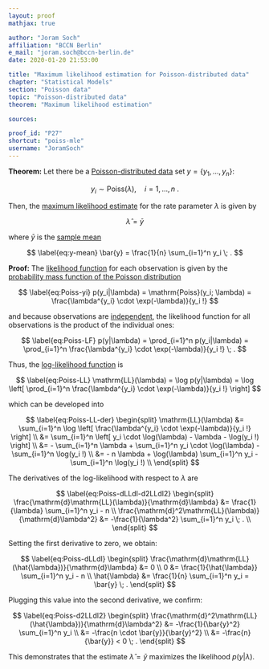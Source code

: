 ```yaml
---
layout: proof
mathjax: true

author: "Joram Soch"
affiliation: "BCCN Berlin"
e_mail: "joram.soch@bccn-berlin.de"
date: 2020-01-20 21:53:00

title: "Maximum likelihood estimation for Poisson-distributed data"
chapter: "Statistical Models"
section: "Poisson data"
topic: "Poisson-distributed data"
theorem: "Maximum likelihood estimation"

sources:

proof_id: "P27"
shortcut: "poiss-mle"
username: "JoramSoch"
---
```



**Theorem:** Let there be a [Poisson-distributed data](/D/poiss-data) set $y = \left\lbrace y_1, \ldots, y_n \right\rbrace$:

$$ \label{eq:Poiss}
y_i \sim \mathrm{Poiss}(\lambda), \quad i = 1, \ldots, n \; .
$$

Then, the [maximum likelihood estimate](/D/mle) for the rate parameter $\lambda$ is given by

$$ \label{eq:Poiss-MLE}
\hat{\lambda} = \bar{y}
$$

where $\bar{y}$ is the [sample mean](/D/mean-samp)

$$ \label{eq:y-mean}
\bar{y} = \frac{1}{n} \sum_{i=1}^n y_i \; .
$$


**Proof:** The [likelihood function](/D/lf) for each observation is given by the [probability mass function of the Poisson distribution](/P/poiss-pmf)

$$ \label{eq:Poiss-yi}
p(y_i|\lambda) = \mathrm{Poiss}(y_i; \lambda) = \frac{\lambda^{y_i} \cdot \exp(-\lambda)}{y_i !}
$$

and because observations are [independent](/D/ind), the likelihood function for all observations is the product of the individual ones:

$$ \label{eq:Poiss-LF}
p(y|\lambda) = \prod_{i=1}^n p(y_i|\lambda) = \prod_{i=1}^n \frac{\lambda^{y_i} \cdot \exp(-\lambda)}{y_i !} \; .
$$

Thus, the [log-likelihood function](/D/llf) is

$$ \label{eq:Poiss-LL}
\mathrm{LL}(\lambda) = \log p(y|\lambda) = \log \left[ \prod_{i=1}^n \frac{\lambda^{y_i} \cdot \exp(-\lambda)}{y_i !} \right]
$$

which can be developed into

$$ \label{eq:Poiss-LL-der}
\begin{split}
\mathrm{LL}(\lambda) &= \sum_{i=1}^n \log \left[ \frac{\lambda^{y_i} \cdot \exp(-\lambda)}{y_i !} \right] \\
&= \sum_{i=1}^n \left[ y_i \cdot \log(\lambda) - \lambda - \log(y_i !) \right] \\
&= - \sum_{i=1}^n \lambda + \sum_{i=1}^n y_i \cdot \log(\lambda) - \sum_{i=1}^n \log(y_i !) \\
&= - n \lambda + \log(\lambda) \sum_{i=1}^n y_i - \sum_{i=1}^n \log(y_i !) \\
\end{split}
$$

The derivatives of the log-likelihood with respect to $\lambda$ are

$$ \label{eq:Poiss-dLLdl-d2LLdl2}
\begin{split}
\frac{\mathrm{d}\mathrm{LL}(\lambda)}{\mathrm{d}\lambda} &= \frac{1}{\lambda} \sum_{i=1}^n y_i - n \\
\frac{\mathrm{d}^2\mathrm{LL}(\lambda)}{\mathrm{d}\lambda^2} &= -\frac{1}{\lambda^2} \sum_{i=1}^n y_i \; . \\
\end{split}
$$

Setting the first derivative to zero, we obtain:

$$ \label{eq:Poiss-dLLdl}
\begin{split}
\frac{\mathrm{d}\mathrm{LL}(\hat{\lambda})}{\mathrm{d}\lambda} &= 0 \\
0 &= \frac{1}{\hat{\lambda}} \sum_{i=1}^n y_i - n \\
\hat{\lambda} &= \frac{1}{n} \sum_{i=1}^n y_i = \bar{y} \; .
\end{split}
$$

Plugging this value into the second derivative, we confirm:

$$ \label{eq:Poiss-d2LLdl2}
\begin{split}
\frac{\mathrm{d}^2\mathrm{LL}(\hat{\lambda})}{\mathrm{d}\lambda^2} &= -\frac{1}{\bar{y}^2} \sum_{i=1}^n y_i \\
&= -\frac{n \cdot \bar{y}}{\bar{y}^2} \\
&= -\frac{n}{\bar{y}} < 0 \; .
\end{split}
$$

This demonstrates that the estimate $\hat{\lambda} = \bar{y}$ maximizes the likelihood $p(y \vert \lambda)$.